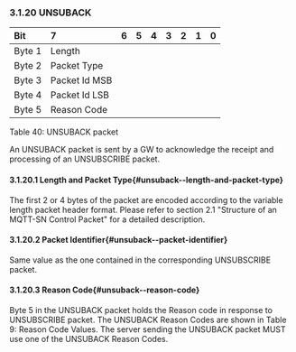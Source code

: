 <!-- transformation-note: left upstream numbering of headings for verification -->
### 3.1.20 UNSUBACK

<!-- transformation-note: no table col span in markdown, but we should specify bitfields better (than with layout tables) anyway --> 
| Bit    | 7             | 6  | 5  | 4  | 3  | 2  | 1  | 0  |
|:-------|:--------------|:---|:---|:---|:---|:---|:---|:---|
| Byte 1 | Length        |    |    |    |    |    |    |    |
| Byte 2 | Packet Type   |    |    |    |    |    |    |    |
| Byte 3 | Packet Id MSB |    |    |    |    |    |    |    |
| Byte 4 | Packet Id LSB |    |    |    |    |    |    |    |
| Byte 5 | Reason Code   |    |    |    |    |    |    |    |

Table 40: UNSUBACK packet
<!-- transformation-note: above upstream table number will be replaced by auto-numbering later. -->

An UNSUBACK packet is sent by a GW to acknowledge the receipt and processing of an UNSUBSCRIBE packet.

<!-- transformation-note: left upstream numbering of headings for verification -->
#### 3.1.20.1 Length and Packet Type{#unsuback--length-and-packet-type}

The first 2 or 4 bytes of the packet are encoded according to the variable length packet header format.
Please refer to section 2.1 "Structure of an MQTT-SN Control Packet" for a detailed description.
<!-- transformation-note: the above section ref upstream 1.8.2 was obviously wrong and should point to section 2.1 "Structure of an MQTT-SN Control Packet". -->

<!-- transformation-note: left upstream numbering of headings for verification -->
#### 3.1.20.2 Packet Identifier{#unsuback--packet-identifier}

Same value as the one contained in the corresponding UNSUBSCRIBE packet.

<!-- transformation-note: left upstream numbering of headings for verification -->
#### 3.1.20.3 Reason Code{#unsuback--reason-code}

<!-- transformation-note: the below table ref upstream 9 "Reason Code Values" needs verification before transforming into a semantic ref later. -->
Byte 5 in the UNSUBACK packet holds the Reason code in response to UNSUBSCRIBE packet.
The UNSUBACK Reason Codes are shown in Table 9: Reason Code Values.
The server sending the UNSUBACK packet MUST use one of the UNSUBACK Reason Codes.
